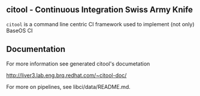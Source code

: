 citool - Continuous Integration Swiss Army Knife
-----------------------------------------------

``citool`` is a command line centric CI framework used to implement (not only) BaseOS CI

Documentation
-------------

For more information see generated citool's documetation

   http://liver3.lab.eng.brq.redhat.com/~citool-doc/


For more on pipelines, see libci/data/README.md.
